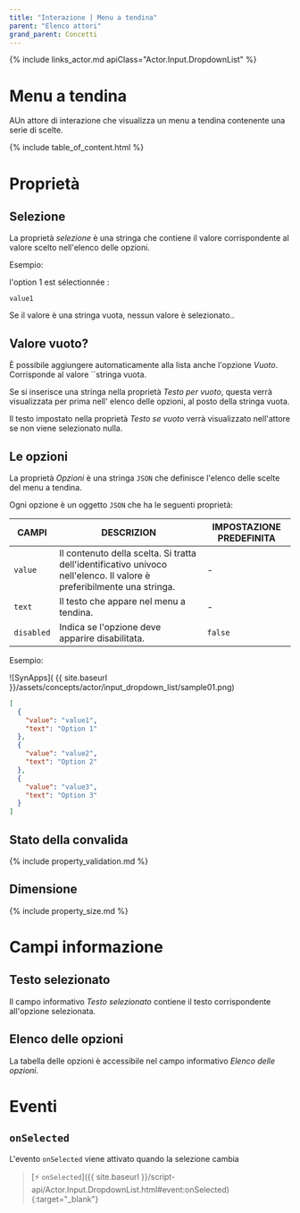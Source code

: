 ```yaml
---
title: "Interazione | Menu a tendina"
parent: "Elenco attori"
grand_parent: Concetti
---
```


{% include links_actor.md apiClass="Actor.Input.DropdownList" %}

# Menu a tendina

AUn attore di interazione che visualizza un menu a tendina contenente una serie di scelte.

{% include table_of_content.html %}

# Proprietà

## Selezione

La proprietà *selezione* è una stringa che contiene il valore corrispondente al valore scelto nell'elenco delle opzioni.

Esempio:

<div class="code-example" markdown="1">
l'option 1 est sélectionnée :
</div>

```text
value1
```

Se il valore è una stringa vuota, nessun valore è selezionato..

## Valore vuoto?

È possibile aggiungere automaticamente alla lista anche l'opzione *Vuoto*. Corrisponde al valore ``stringa vuota.

Se si inserisce una stringa nella proprietà *Testo per vuoto*, questa verrà visualizzata per prima nell' elenco delle opzioni, al posto della stringa vuota.

Il testo impostato nella proprietà *Testo se vuoto* verrà visualizzato nell'attore se non viene selezionato nulla.

## Le opzioni

La proprietà *Opzioni* è una stringa `JSON` che definisce l'elenco delle scelte del menu a tendina.

Ogni opzione è un oggetto `JSON` che ha le seguenti proprietà:

| CAMPI | DESCRIZION | IMPOSTAZIONE PREDEFINITA |
|--------|-------------|------------|
| `value` | Il contenuto della scelta. Si tratta dell'identificativo univoco nell'elenco. Il valore è preferibilmente una stringa. | - |
| `text` | Il testo che appare nel menu a tendina. | - |
| `disabled` | Indica se l'opzione deve apparire disabilitata. | `false` |

Esempio:

<div class="code-example" markdown="1">

![SynApps]( {{ site.baseurl }}/assets/concepts/actor/input_dropdown_list/sample01.png)


</div>

```json
[
  {
    "value": "value1",
    "text": "Option 1"
  },
  {
    "value": "value2",
    "text": "Option 2"
  },
  {
    "value": "value3",
    "text": "Option 3"
  }
]
```

## Stato della convalida

{% include property_validation.md %}

## Dimensione

{% include property_size.md %}

# Campi informazione

## Testo selezionato

Il campo informativo *Testo selezionato* contiene il testo corrispondente all'opzione selezionata.

## Elenco delle opzioni

La tabella delle opzioni è accessibile nel campo informativo *Elenco delle opzioni*.

# Eventi

## `onSelected`

L'evento `onSelected` viene attivato quando la selezione cambia

> [⚡ `onSelected`]({{ site.baseurl }}/script-api/Actor.Input.DropdownList.html#event:onSelected){:target="_blank"}
